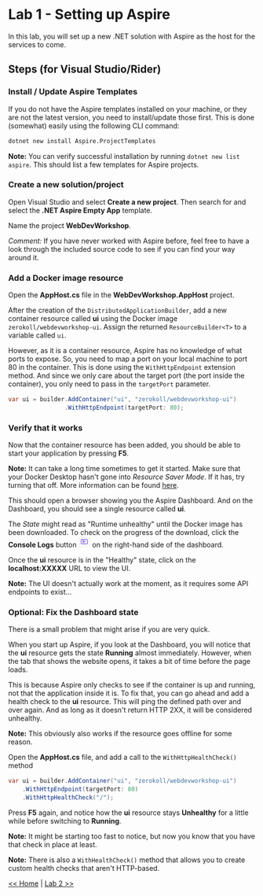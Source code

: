 # Lab 1 - Setting up Aspire

In this lab, you will set up a new .NET solution with Aspire as the host for the services to come.

## Steps (for Visual Studio/Rider)

### Install / Update Aspire Templates

If you do not have the Aspire templates installed on your machine, or they are not the latest version, you need to install/update those first. This is done (somewhat) easily using the following CLI command:

```bash
dotnet new install Aspire.ProjectTemplates
```

__Note:__ You can verify successful installation by running `dotnet new list aspire`. This should list a few templates for Aspire projects.

### Create a new solution/project

Open Visual Studio and select __Create a new project__. Then search for and select the __.NET Aspire Empty App__ template.

Name the project __WebDevWorkshop__.

_Comment:_ If you have never worked with Aspire before, feel free to have a look through the included source code to see if you can find your way around it.

### Add a Docker image resource

Open the __AppHost.cs__ file in the __WebDevWorkshop.AppHost__ project. 

After the creation of the `DistributedApplicationBuilder`, add a new container resource called __ui__ using the Docker image `zerokoll/webdevworkshop-ui`. Assign the returned `ResourceBuilder<T>` to a variable called `ui`.

However, as it is a container resource, Aspire has no knowledge of what ports to expose. So, you need to map a port on your local machine to port 80 in the container. This is done using the `WithHttpEndpoint` extension method. And since we only care about the target port (the port inside the container), you only need to pass in the `targetPort` parameter.

```csharp
var ui = builder.AddContainer("ui", "zerokoll/webdevworkshop-ui")
                .WithHttpEndpoint(targetPort: 80);
```

### Verify that it works

Now that the container resource has been added, you should be able to start your application by pressing __F5__.

__Note:__ It can take a long time sometimes to get it started. Make sure that your Docker Desktop hasn't gone into _Resource Saver Mode_. If it has, try turning that off. More information can be found [here](https://docs.docker.com/desktop/use-desktop/resource-saver/).

This should open a browser showing you the Aspire Dashboard. And on the Dashboard, you should see a single resource called __ui__.

The _State_ might read as "Runtime unhealthy" until the Docker image has been downloaded. To check on the progress of the download, click the __Console Logs__ button ![](./resources/console-logs-button.png) on the right-hand side of the dashboard.

Once the __ui__ resource is in the "Healthy" state, click on the __localhost:XXXXX__ URL to view the UI.

__Note:__ The UI doesn't actually work at the moment, as it requires some API endpoints to exist...

### Optional: Fix the Dashboard state

There is a small problem that might arise if you are very quick. 

When you start up Aspire, if you look at the Dashboard, you will notice that the __ui__ resource gets the state __Running__ almost immediately. However, when the tab that shows the website opens, it takes a bit of time before the page loads. 

This is because Aspire only checks to see if the container is up and running, not that the application inside it is. To fix that, you can go ahead and add a health check to the __ui__ resource. This will ping the defined path over and over again. And as long as it doesn't return HTTP 2XX, it will be considered unhealthy.

__Note:__ This obviously also works if the resource goes offline for some reason.

Open the __AppHost.cs__ file, and add a call to the `WithHttpHealthCheck()` method

```csharp
var ui = builder.AddContainer("ui", "zerokoll/webdevworkshop-ui")
    .WithHttpEndpoint(targetPort: 80)
    .WithHttpHealthCheck("/");
```

Press __F5__ again, and notice how the __ui__ resource stays __Unhealthy__ for a little while before switching to __Running__.

__Note:__ It might be starting too fast to notice, but now you know that you have that check in place at least.

__Note:__ There is also a `WithHealthCheck()` method that allows you to create custom health checks that aren't HTTP-based.

[<< Home](../../readme.md) | [Lab 2 >>](../lab2/lab2.md)
